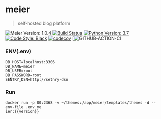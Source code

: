 # meier
> self-hosted blog platform

![Meier Version: 1.0.4](https://badgen.net/badge/version/1.0.4/orange)
[![Build Status](https://travis-ci.org/meier-project/meier.svg?branch=develop)](https://travis-ci.org/meier-project/meier)
[![Python Version: 3.7](https://badgen.net/badge/python/3.7/blue)](https://docs.python.org/3.7/)
[![Code Style: Black](https://badgen.net/badge/code%20style/black/black)](https://github.com/ambv/black)
[![codecov](https://codecov.io/gh/meier-project/meier/branch/develop/graph/badge.svg)](https://codecov.io/gh/meier-project/meier)
[![GITHUB-ACTION-CI](https://github.com/meier-project/meier/workflows/CI/badge.svg)

### ENV(.env)
```
DB_HOST=localhost:3306
DB_NAME=meier
DB_USER=root
DB_PASSWORD=root
SENTRY_DSN=http://setnry-dsn
```

### Run

```shell
docker run -p 80:2368 -v ~/themes:/app/meier/templates/themes -d --env-file .env me
ier:{{version}} 
```
